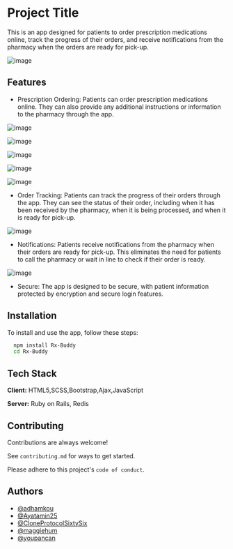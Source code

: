 
# Project Title

This is an app designed for patients to order prescription medications online, track the progress of their orders, and receive notifications from the pharmacy when the orders are ready for pick-up.


![image](https://user-images.githubusercontent.com/98929404/230383905-05917382-261f-45e1-b90f-d6c01d564418.png)


## Features

- Prescription Ordering: Patients can order prescription medications online. They can also provide any additional instructions or information to the pharmacy through the app.

![image](https://user-images.githubusercontent.com/98929404/230387051-3ce57a1a-c40c-485d-ae28-5635d0b67685.png)

![image](https://user-images.githubusercontent.com/98929404/230387296-c2e18898-9f2b-414c-8420-8898b8bb969f.png)

![image](https://user-images.githubusercontent.com/98929404/230387390-ae2ef191-213e-46a7-a1ee-5950b1d6caca.png)

![image](https://user-images.githubusercontent.com/98929404/230387442-b6faefe1-ba60-415f-bfd0-e2d858c0b82d.png)

![image](https://user-images.githubusercontent.com/98929404/230387530-31d450b3-d8ef-4408-b531-869264cfcaf6.png)









- Order Tracking: Patients can track the progress of their orders through the app. They can see the status of their order, including when it has been received by the pharmacy, when it is being processed, and when it is ready for pick-up.

![image](https://user-images.githubusercontent.com/98929404/230389065-cb143b24-45ed-4b36-b3c0-f0a231bcf3e0.png)





- Notifications: Patients receive notifications from the pharmacy when their orders are ready for pick-up. This eliminates the need for patients to call the pharmacy or wait in line to check if their order is ready.

![image](https://user-images.githubusercontent.com/98929404/230389270-c7176e00-0a0b-4b82-af1c-a1183465cb2a.png)


- Secure: The app is designed to be secure, with patient information protected by encryption and secure login features.


## Installation

To install and use the app, follow these steps:

```bash
  npm install Rx-Buddy
  cd Rx-Buddy
```
    
## Tech Stack

**Client:** HTML5,SCSS,Bootstrap,Ajax,JavaScript

**Server:** Ruby on Rails, Redis


## Contributing

Contributions are always welcome!

See `contributing.md` for ways to get started.

Please adhere to this project's `code of conduct`.


## Authors

- [@adhamkou](https://github.com/adhamkou)
- [@Ayatamin25](https://github.com/Ayatamin25)
- [@CloneProtocolSixtySix](https://github.com/CloneProtocolSixtySix)
- [@maggiehum](https://github.com/maggiehum)
- [@youpancan](https://github.com/youpancan)

